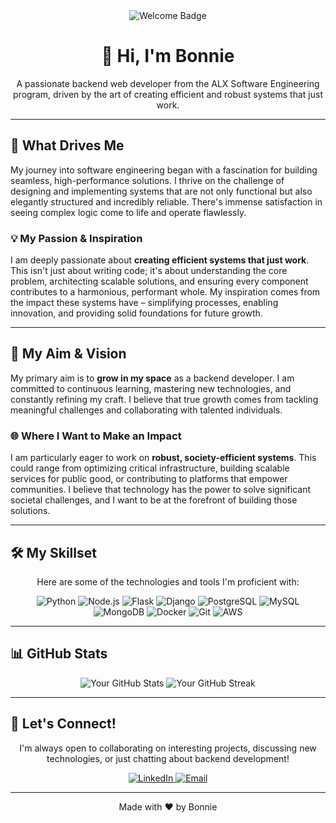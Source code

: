 <div align="center">
  <img src="https://img.shields.io/badge/Hello%20there!-Welcome!-blue?style=for-the-badge" alt="Welcome Badge"/>
</div>

<h1 align="center">👋 Hi, I'm Bonnie </h1>

<p align="center">
  A passionate backend web developer from the ALX Software Engineering program, driven by the art of creating efficient and robust systems that just work.
</p>

---

<h2>🚀 What Drives Me</h2>

<p>
  My journey into software engineering began with a fascination for building seamless, high-performance solutions. I thrive on the challenge of designing and implementing systems that are not only functional but also elegantly structured and incredibly reliable. There's immense satisfaction in seeing complex logic come to life and operate flawlessly.
</p>

<h3>💡 My Passion & Inspiration</h3>
<p>
  I am deeply passionate about <strong>creating efficient systems that just work</strong>. This isn't just about writing code; it's about understanding the core problem, architecting scalable solutions, and ensuring every component contributes to a harmonious, performant whole. My inspiration comes from the impact these systems have – simplifying processes, enabling innovation, and providing solid foundations for future growth.
</p>

---

<h2>🎯 My Aim & Vision</h2>

<p>
  My primary aim is to <strong>grow in my space</strong> as a backend developer. I am committed to continuous learning, mastering new technologies, and constantly refining my craft. I believe that true growth comes from tackling meaningful challenges and collaborating with talented individuals.
</p>

<h3>🌐 Where I Want to Make an Impact</h3>
<p>
  I am particularly eager to work on <strong>robust, society-efficient systems</strong>. This could range from optimizing critical infrastructure, building scalable services for public good, or contributing to platforms that empower communities. I believe that technology has the power to solve significant societal challenges, and I want to be at the forefront of building those solutions.
</p>

---

<h2>🛠️ My Skillset</h2>

<div align="center">
  <p>Here are some of the technologies and tools I'm proficient with:</p>
  <p>
    <img src="https://img.shields.io/badge/Python-3776AB?style=for-the-badge&logo=python&logoColor=white" alt="Python"/>
    <img src="https://img.shields.io/badge/Node.js-339933?style=for-the-badge&logo=nodedotjs&logoColor=white" alt="Node.js"/>
    <img src="https://img.shields.io/badge/Flask-000000?style=for-the-badge&logo=flask&logoColor=white" alt="Flask"/>
    <img src="https://img.shields.io/badge/Django-092E20?style=for-the-badge&logo=django&logoColor=white" alt="Django"/>
    <img src="https://img.shields.io/badge/PostgreSQL-316192?style=for-the-badge&logo=postgresql&logoColor=white" alt="PostgreSQL"/>
    <img src="https://img.shields.io/badge/MySQL-4479A1?style=for-the-badge&logo=mysql&logoColor=white" alt="MySQL"/>
    <img src="https://img.shields.io/badge/MongoDB-47A248?style=for-the-badge&logo=mongodb&logoColor=white" alt="MongoDB"/>
    <img src="https://img.shields.io/badge/Docker-2496ED?style=for-the-badge&logo=docker&logoColor=white" alt="Docker"/>
    <img src="https://img.shields.io/badge/Git-F05032?style=for-the-badge&logo=git&logoColor=white" alt="Git"/>
    <img src="https://img.shields.io/badge/AWS-232F3E?style=for-the-badge&logo=amazon-aws&logoColor=white" alt="AWS"/>
    <!-- Add more as needed -->
  </p>
</div>

---

<h2>📊 GitHub Stats</h2>

<p align="center">
  <img src="https://github-readme-stats.vercel.app/api?username=[Your-GitHub-Username]&show_icons=true&theme=radical" alt="Your GitHub Stats"/>
  <img src="https://github-readme-streak-stats.herokuapp.com/?user=[Your-GitHub-Username]&theme=dark" alt="Your GitHub Streak"/>
</p>

---

<h2>🤝 Let's Connect!</h2>

<p align="center">
  I'm always open to collaborating on interesting projects, discussing new technologies, or just chatting about backend development!
</p>
<p align="center">
  <a href="https://linkedin.com/in/[Your-LinkedIn-Profile]" target="_blank">
    <img src="https://img.shields.io/badge/LinkedIn-0A66C2?style=for-the-badge&logo=linkedin&logoColor=white" alt="LinkedIn"/>
  </a>
  <a href="mailto:[Your-Email-Address]">
    <img src="https://img.shields.io/badge/Email-D14836?style=for-the-badge&logo=gmail&logoColor=white" alt="Email"/>
  </a>
  <!-- Add other social links if desired, e.g., Twitter, your personal website -->
</p>

---

<p align="center">Made with ❤️ by Bonnie </p>
